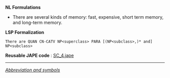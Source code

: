 __NL Formulations__ 



* There are several kinds of memory: fast, expensive, short term memory, and long-term memory.


  

__LSP Formalization__ 




```
There are QUAN CN-CATV NP<superclass> PARA [(NP<subclass>,)* and] NP<subclass>

```


__Reusable JAPE code__ 
 :
 [SC\_4.jape](../images/5/5f/SC_4.jape "SC 4.jape") 





---



_[Abbreviation and symbols](../../Community/LSPSymbols "Community:LSPSymbols")_